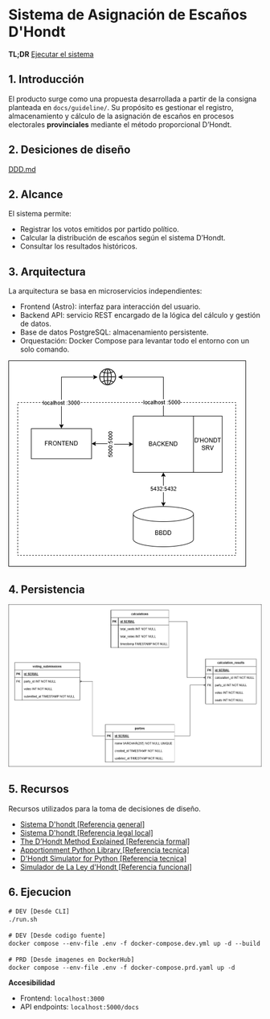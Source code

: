 # Sistema de Asignación de Escaños D'Hondt

**TL;DR**
[Ejecutar el sistema](#10-ejecucion)

## 1. Introducción
El producto surge como una propuesta desarrollada a partir de la consigna planteada en `docs/guideline/`.
Su propósito es gestionar el registro, almacenamiento y cálculo de la asignación de escaños en procesos electorales **provinciales** mediante el método proporcional D’Hondt.

## 2. Desiciones de diseño
[DDD.md](/docs/guideline/DDD.md)

## 2. Alcance
El sistema permite: 
- Registrar los votos emitidos por partido político.
- Calcular la distribución de escaños según el sistema D’Hondt.
- Consultar los resultados históricos.

## 3. Arquitectura

La arquitectura se basa en microservicios independientes:
- Frontend (Astro): interfaz para interacción del usuario.
- Backend API: servicio REST encargado de la lógica del cálculo y gestión de datos.
- Base de datos PostgreSQL: almacenamiento persistente.
- Orquestación: Docker Compose para levantar todo el entorno con un solo comando.

![Arquitectura](docs/assets/arq.drawio.png)

## 4. Persistencia

![Modelo de datos](docs/assets/der.drawio.png)

## 5. Recursos
Recursos utilizados para la toma de decisiones de diseño.

- [Sistema D'hondt [Referencia general]](https://es.wikipedia.org/wiki/Sistema_D%27Hondt)
- [Sistema D'hondt [Referencia legal local]](https://buenosaires.gob.ar/sites/default/files/media/document/2021/11/03/cf6fa751bd98e12d862873d24f0417820d5d6f5c.pdf)
- [The D’Hondt Method Explained [Referencia formal]](https://www.ucl.ac.uk/~ucahhwi/dhondt.pdf)
- [Apportionment Python Library [Referencia tecnica]](https://github.com/martinlackner/apportionment)
- [D'Hondt Simulator for Python [Referencia tecnica]](https://github.com/onurgitmez/dhondt-python)
- [Simulador de La Ley d'Hondt [Referencia funcional]](https://www.estadisticaparatodos.es/software/misjavascript/javascript_hondt2.html)

## 6. Ejecucion

```shell
# DEV [Desde CLI]
./run.sh

# DEV [Desde codigo fuente]
docker compose --env-file .env -f docker-compose.dev.yml up -d --build

# PRD [Desde imagenes en DockerHub]
docker compose --env-file .env -f docker-compose.prd.yaml up -d
```

**Accesibilidad**
- Frontend: `localhost:3000`
- API endpoints: `localhost:5000/docs`
